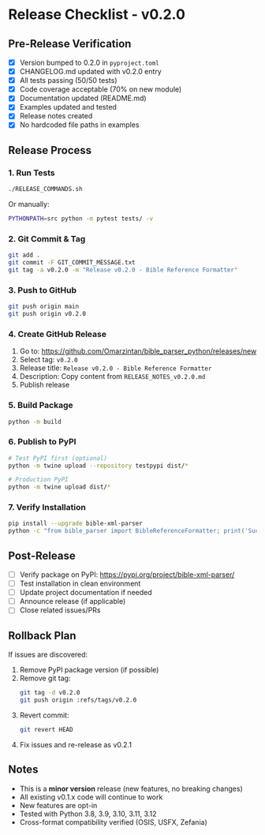 # Release Checklist - v0.2.0

## Pre-Release Verification

- [x] Version bumped to 0.2.0 in `pyproject.toml`
- [x] CHANGELOG.md updated with v0.2.0 entry
- [x] All tests passing (50/50 tests)
- [x] Code coverage acceptable (70% on new module)
- [x] Documentation updated (README.md)
- [x] Examples updated and tested
- [x] Release notes created
- [x] No hardcoded file paths in examples

## Release Process

### 1. Run Tests
```bash
./RELEASE_COMMANDS.sh
```

Or manually:
```bash
PYTHONPATH=src python -m pytest tests/ -v
```

### 2. Git Commit & Tag
```bash
git add .
git commit -F GIT_COMMIT_MESSAGE.txt
git tag -a v0.2.0 -m "Release v0.2.0 - Bible Reference Formatter"
```

### 3. Push to GitHub
```bash
git push origin main
git push origin v0.2.0
```

### 4. Create GitHub Release
1. Go to: https://github.com/Omarzintan/bible_parser_python/releases/new
2. Select tag: `v0.2.0`
3. Release title: `Release v0.2.0 - Bible Reference Formatter`
4. Description: Copy content from `RELEASE_NOTES_v0.2.0.md`
5. Publish release

### 5. Build Package
```bash
python -m build
```

### 6. Publish to PyPI
```bash
# Test PyPI first (optional)
python -m twine upload --repository testpypi dist/*

# Production PyPI
python -m twine upload dist/*
```

### 7. Verify Installation
```bash
pip install --upgrade bible-xml-parser
python -c "from bible_parser import BibleReferenceFormatter; print('Success!')"
```

## Post-Release

- [ ] Verify package on PyPI: https://pypi.org/project/bible-xml-parser/
- [ ] Test installation in clean environment
- [ ] Update project documentation if needed
- [ ] Announce release (if applicable)
- [ ] Close related issues/PRs

## Rollback Plan

If issues are discovered:

1. Remove PyPI package version (if possible)
2. Remove git tag:
   ```bash
   git tag -d v0.2.0
   git push origin :refs/tags/v0.2.0
   ```
3. Revert commit:
   ```bash
   git revert HEAD
   ```
4. Fix issues and re-release as v0.2.1

## Notes

- This is a **minor version** release (new features, no breaking changes)
- All existing v0.1.x code will continue to work
- New features are opt-in
- Tested with Python 3.8, 3.9, 3.10, 3.11, 3.12
- Cross-format compatibility verified (OSIS, USFX, Zefania)
